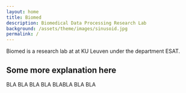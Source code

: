 ```yaml
---
layout: home
title: Biomed 
description: Biomedical Data Processing Research Lab 
background: /assets/theme/images/sinusoid.jpg
permalink: /
---
```


Biomed is a research lab at at KU Leuven under the department ESAT. 

## Some more explanation here

BLA BLA BLA BLA
BLABLA BLA BLA 

